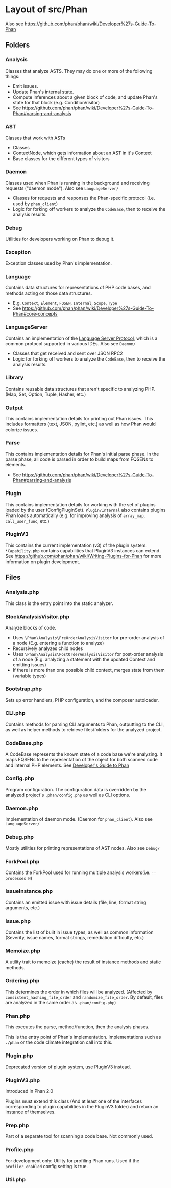Layout of src/Phan
==================

Also see https://github.com/phan/phan/wiki/Developer%27s-Guide-To-Phan

Folders
-------

### Analysis
Classes that analyze ASTS. They may do one or more of the following things:

- Emit issues.
- Update Phan's internal state.
- Compute inferences about a given block of code, and update Phan's state for that block (e.g. ConditionVisitor)
- See https://github.com/phan/phan/wiki/Developer%27s-Guide-To-Phan#parsing-and-analysis

### AST

Classes that work with ASTs

- Classes
- ContextNode, which gets information about an AST in it's Context
- Base classes for the different types of visitors

### Daemon

Classes used when Phan is running in the background and receiving requests ("daemon mode"). Also see `LanguageServer/`

- Classes for requests and responses the Phan-specific protocol (i.e. used by `phan_client`)
- Logic for forking off workers to analyze the `CodeBase`, then to receive the analysis results.

### Debug

Utilities for developers working on Phan to debug it.

### Exception

Exception classes used by Phan's implementation.

### Language

Contains data structures for representations of PHP code bases, and methods acting on those data structures.

- E.g. `Context`, `Element`, `FQSEN`, `Internal`, `Scope`, `Type`
- See https://github.com/phan/phan/wiki/Developer%27s-Guide-To-Phan#core-concepts

### LanguageServer

Contains an implementation of the [Language Server Protocol](https://github.com/Microsoft/language-server-protocol), which is a common protocol supported in various IDEs.
Also see `Daemon/`

- Classes that get received and sent over JSON RPC2
- Logic for forking off workers to analyze the `CodeBase`, then to receive the analysis results.

### Library

Contains reusable data structures that aren't specific to analyzing PHP. (Map, Set, Option, Tuple, Hasher, etc.)

### Output

This contains implementation details for printing out Phan issues.
This includes formatters (text, JSON, pylint, etc.) as well as how Phan would colorize issues.

### Parse

This contains implementation details for Phan's initial parse phase.
In the parse phase, all code is parsed in order to build maps from FQSENs to elements.

- See https://github.com/phan/phan/wiki/Developer%27s-Guide-To-Phan#parsing-and-analysis

### Plugin

This contains implementation details for working with the set of plugins loaded by the user (ConfigPluginSet).
`Plugin/Internal` also contains plugins Phan loads automatically (e.g. for improving analysis of `array_map`, `call_user_func`, etc.)

### PluginV3

This contains the current implementation (v3) of the plugin system.
`*Capability.php` contains capabilities that PluginV3 instances can extend.
See https://github.com/phan/phan/wiki/Writing-Plugins-for-Phan for more information on plugin development.

Files
-----

### Analysis.php

This class is the entry point into the static analyzer.

### BlockAnalysisVisitor.php

Analyze blocks of code.

- Uses `\Phan\Analysis\PreOrderAnalysisVisitor` for pre-order analysis of a node (E.g. entering a function to analyze)
- Recursively analyzes child nodes
- Uses `\Phan\Analysis\PostOrderAnalysisVisitor` for post-order analysis of a node (E.g. analyzing a statement with the updated Context and emitting issues)
- If there is more than one possible child context, merges state from them (variable types)

### Bootstrap.php

Sets up error handlers, PHP configuration, and the composer autoloader.

### CLI.php

Contains methods for parsing CLI arguments to Phan,
outputting to the CLI,
as well as helper methods to retrieve files/folders for the analyzed project.

### CodeBase.php

A CodeBase represents the known state of a code base we're analyzing.
It maps FQSENs to the representation of the object for both scanned code and internal PHP elements.
See [Developer's Guide to Phan](https://github.com/phan/phan/wiki/Developer%27s-Guide-To-Phan)

### Config.php

Program configuration. The configuration data is overridden by the analyzed project's `.phan/config.php` as well as CLI options.

### Daemon.php

Implementation of daemon mode. (Daemon for `phan_client`).
Also see `LanguageServer/`

### Debug.php

Mostly utilities for printing representations of AST nodes.
Also see `Debug/`

### ForkPool.php

Contains the ForkPool used for running multiple analysis workers(i.e. `--processes N`)

### IssueInstance.php

Contains an emitted issue with issue details (file, line, format string arguments, etc.)

### Issue.php

Contains the list of built in issue types, as well as common information (Severity, issue names, format strings, remediation difficulty, etc.)

### Memoize.php

A utility trait to memoize (cache) the result of instance methods and static methods.

### Ordering.php

This determines the order in which files will be analyzed.
(Affected by `consistent_hashing_file_order` and `randomize_file_order`.
By default, files are analyzed in the same order as `.phan/config.php`)

### Phan.php

This executes the parse, method/function, then the analysis phases.

This is the entry point of Phan's implementation.
Implementations such as `./phan` or the code climate integration call into this.

### Plugin.php

Deprecated version of plugin system, use PluginV3 instead.

### PluginV3.php

Introduced in Phan 2.0

Plugins must extend this class
(And at least one of the interfaces corresponding to plugin capabilities in the PluginV3 folder)
and return an instance of themselves.

### Prep.php

Part of a separate tool for scanning a code base. Not commonly used.

### Profile.php

For development only: Utility for profiling Phan runs. Used if the `profiler_enabled` config setting is true.

### Util.php
